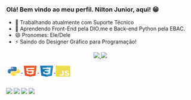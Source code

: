 ### Olá! Bem vindo ao meu perfil. Nilton Junior, aqui! 😁

- 🔭 Trabalhando atualmente com Suporte Técnico
- 🌱 Aprendendo Front-End pela DIO.me e Back-end Python pela EBAC.
- 😄 Pronomes: Ele/Dele
- ⚡ Saindo do Designer Gráfico para Programação!

<div align="center">
  <a href="https://github.com/NiltonJuniorDEV">
  <img height="170em" src="https://github-readme-stats.vercel.app/api?username=NiltonJuniorDEV&show_icons=true&theme=radical&include_all_commits=true&count_private=true"/>
  <img height="170em" src="https://github-readme-stats.vercel.app/api/top-langs/?username=NiltonJuniorDEV&layout=compact&langs_count=7&theme=radical"/>
</div>
  
  <div style="display: inline_block"><br>
   <img align="center" alt="NJunior-Python" height="30" width="40" src="https://raw.githubusercontent.com/devicons/devicon/master/icons/python/python-original.svg">
  <img align="center" alt="NJunior-HTML" height="30" width="40" src="https://raw.githubusercontent.com/devicons/devicon/master/icons/html5/html5-original.svg">
  <img align="center" alt="NJunior-CSS" height="30" width="40" src="https://raw.githubusercontent.com/devicons/devicon/master/icons/css3/css3-original.svg">
   <img align="center" alt="NJunior-Js" height="30" width="40" src="https://raw.githubusercontent.com/devicons/devicon/master/icons/javascript/javascript-plain.svg">

   
  ##
  
<div> 
  <a href="https://www.instagram.com/njunior.dev/" target="_blank"><img src="https://img.shields.io/badge/-Instagram-%23E4405F?style=for-the-badge&logo=instagram&logoColor=white" target="_blank"></a>
  <a href = "mailto:nilton.araujo.junior@gmail.com"><img src="https://img.shields.io/badge/Gmail-D14836?style=for-the-badge&logo=gmail&logoColor=white" target="_blank"></a>
  <a href="https://www.linkedin.com/in/nilton-junior-5915a2238/" target="_blank"><img src="https://img.shields.io/badge/-LinkedIn-%230077B5?style=for-the-badge&logo=linkedin&logoColor=white" target="_blank"></a> 
  <a href = "https://wa.me/5511943834348" target ="_blank"><img src="https://img.shields.io/badge/WhatsApp-25D366?style=for-the-badge&logo=whatsapp&logoColor=white" target="_blank"></a>

</div>
